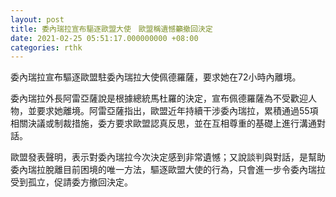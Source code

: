 ```yaml
---
layout: post
title: 委內瑞拉宣布驅逐歐盟大使　歐盟稱遺憾籲撤回決定
date: 2021-02-25 05:51:17.000000000 +08:00
categories: rthk
---
```


委內瑞拉宣布驅逐歐盟駐委內瑞拉大使佩德羅薩，要求她在72小時內離境。

委內瑞拉外長阿雷亞薩說是根據總統馬杜羅的決定，宣布佩德羅薩為不受歡迎人物，並要求她離境。阿雷亞薩指出，歐盟近年持續干涉委內瑞拉，累積通過55項相關決議或制裁措施，委方要求歐盟認真反思，並在互相尊重的基礎上進行溝通對話。

歐盟發表聲明，表示對委內瑞拉今次決定感到非常遺憾；又說談判與對話，是幫助委內瑞拉脫離目前困境的唯一方法，驅逐歐盟大使的行為，只會進一步令委內瑞拉受到孤立，促請委方撤回決定。
